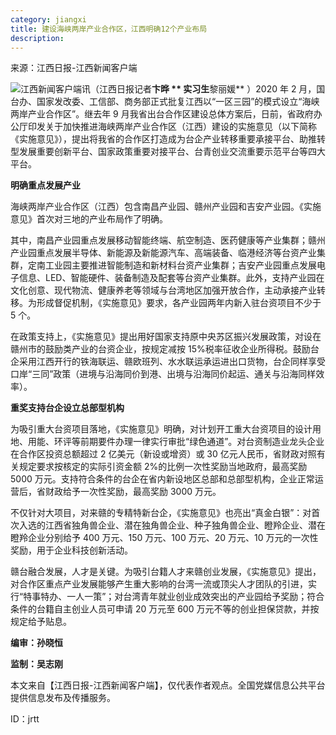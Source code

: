 ```yaml
---
category: jiangxi
title: 建设海峡两岸产业合作区，江西明确12个产业布局
description:
---
```


来源：江西日报-江西新闻客户端

![](http://res.youth.cn/img-detail/733a7f623001e607be8e6d03c2a5a75a:640:527.jpg)江西新闻客户端讯（江西日报记者**卞晔 ** 实习生**黎丽媛** ）2020 年 2 月，国台办、国家发改委、工信部、商务部正式批复江西以“一区三园”的模式设立“海峡两岸产业合作区”。继去年 9 月我省出台合作区建设总体方案后，日前，省政府办公厅印发关于加快推进海峡两岸产业合作区（江西）建设的实施意见（以下简称《实施意见》），提出将我省的合作区打造成为台企产业转移重要承接平台、助推转型发展重要创新平台、国家政策重要对接平台、台青创业交流重要示范平台等四大平台。

**明确重点发展产业**

海峡两岸产业合作区（江西）包含南昌产业园、赣州产业园和吉安产业园。《实施意见》首次对三地的产业布局作了明确。

其中，南昌产业园重点发展移动智能终端、航空制造、医药健康等产业集群；赣州产业园重点发展半导体、新能源及新能源汽车、高端装备、临港经济等台资产业集群，定南工业园主要推进智能制造和新材料台资产业集群；吉安产业园重点发展电子信息、LED、智能硬件、装备制造及配套等台资产业集群。此外，支持产业园在文化创意、现代物流、健康养老等领域与台湾地区加强开放合作，主动承接产业转移。为形成督促机制，《实施意见》要求，各产业园两年内新入驻台资项目不少于 5 个。

在政策支持上，《实施意见》提出用好国家支持原中央苏区振兴发展政策，对设在赣州市的鼓励类产业的台资企业，按规定减按 15%税率征收企业所得税。鼓励台企采用江西开行的铁海联运、赣欧班列、水水联运承运进出口货物，台企同样享受口岸“三同”政策（进境与沿海同价到港、出境与沿海同价起运、通关与沿海同样效率）。

**重奖支持台企设立总部型机构**

为吸引重大台资项目落地，《实施意见》明确，对计划开工重大台资项目的设计用地、用能、环评等前期要件办理一律实行审批“绿色通道”。对台资制造业龙头企业在合作区投资总额超过 2 亿美元（新设或增资）或 30 亿元人民币，省财政对照有关规定要求按核定的实际引资金额 2%的比例一次性奖励当地政府，最高奖励 5000 万元。支持符合条件的台企在省内新设地区总部和总部型机构，企业正常运营后，省财政给予一次性奖励，最高奖励 3000 万元。

不仅针对大项目，对来赣的专精特新台企，《实施意见》也亮出“真金白银”：对首次入选的江西省独角兽企业、潜在独角兽企业、种子独角兽企业、瞪羚企业、潜在瞪羚企业分别给予 400 万元、150 万元、100 万元、20 万元、10 万元的一次性奖励，用于企业科技创新活动。

赣台融合发展，人才是关键。为吸引台籍人才来赣创业发展，《实施意见》提出，对合作区重点产业发展能够产生重大影响的台湾一流或顶尖人才团队的引进，实行“特事特办、一人一策”；对台湾青年就业创业成效突出的产业园给予奖励；符合条件的台籍自主创业人员可申请 20 万元至 600 万元不等的创业担保贷款，并按规定给予贴息。

**编审：孙晓恒**

**监制：吴志刚**

本文来自【江西日报-江西新闻客户端】，仅代表作者观点。全国党媒信息公共平台提供信息发布及传播服务。

ID：jrtt
